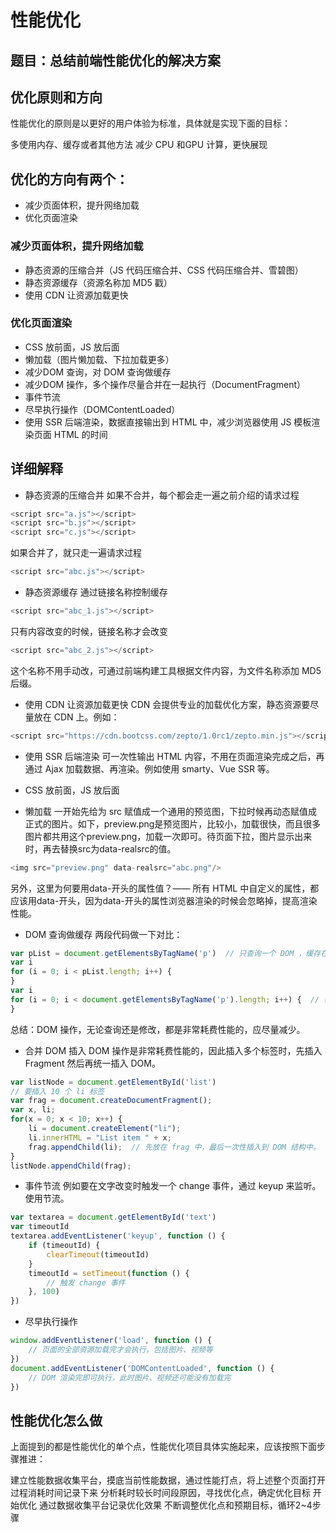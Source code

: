 # 性能优化

## 题目：总结前端性能优化的解决方案

## 优化原则和方向
性能优化的原则是以更好的用户体验为标准，具体就是实现下面的目标：

多使用内存、缓存或者其他方法
减少 CPU 和GPU 计算，更快展现


## 优化的方向有两个：

- 减少页面体积，提升网络加载
- 优化页面渲染


### 减少页面体积，提升网络加载
- 静态资源的压缩合并（JS 代码压缩合并、CSS 代码压缩合并、雪碧图）
- 静态资源缓存（资源名称加 MD5 戳）
- 使用 CDN 让资源加载更快
### 优化页面渲染
- CSS 放前面，JS 放后面
- 懒加载（图片懒加载、下拉加载更多）
- 减少DOM 查询，对 DOM 查询做缓存
- 减少DOM 操作，多个操作尽量合并在一起执行（DocumentFragment）
- 事件节流
- 尽早执行操作（DOMContentLoaded）
- 使用 SSR 后端渲染，数据直接输出到 HTML 中，减少浏览器使用 JS 模板渲染页面 HTML 的时间
## 详细解释
- 静态资源的压缩合并
如果不合并，每个都会走一遍之前介绍的请求过程
```js
<script src="a.js"></script>
<script src="b.js"></script>
<script src="c.js"></script>
```
如果合并了，就只走一遍请求过程
```js
<script src="abc.js"></script>
```
- 静态资源缓存
通过链接名称控制缓存
```js
<script src="abc_1.js"></script>
```
只有内容改变的时候，链接名称才会改变
```js
<script src="abc_2.js"></script>
```
这个名称不用手动改，可通过前端构建工具根据文件内容，为文件名称添加 MD5 后缀。

- 使用 CDN 让资源加载更快
CDN 会提供专业的加载优化方案，静态资源要尽量放在 CDN 上。例如：
```js
<script src="https://cdn.bootcss.com/zepto/1.0rc1/zepto.min.js"></script>
```
- 使用 SSR 后端渲染
可一次性输出 HTML 内容，不用在页面渲染完成之后，再通过 Ajax 加载数据、再渲染。例如使用 smarty、Vue SSR 等。

- CSS 放前面，JS 放后面


- 懒加载
一开始先给为 src 赋值成一个通用的预览图，下拉时候再动态赋值成正式的图片。如下，preview.png是预览图片，比较小，加载很快，而且很多图片都共用这个preview.png，加载一次即可。待页面下拉，图片显示出来时，再去替换src为data-realsrc的值。
```js
<img src="preview.png" data-realsrc="abc.png"/>
```
另外，这里为何要用data-开头的属性值？—— 所有 HTML 中自定义的属性，都应该用data-开头，因为data-开头的属性浏览器渲染的时候会忽略掉，提高渲染性能。

- DOM 查询做缓存
两段代码做一下对比：
```js
var pList = document.getElementsByTagName('p')  // 只查询一个 DOM ，缓存在 pList 中了
var i
for (i = 0; i < pList.length; i++) {
}
var i
for (i = 0; i < document.getElementsByTagName('p').length; i++) {  // 每次循环，都会查询 DOM ，耗费性能
}
```
总结：DOM 操作，无论查询还是修改，都是非常耗费性能的，应尽量减少。

- 合并 DOM 插入
DOM 操作是非常耗费性能的，因此插入多个标签时，先插入 Fragment 然后再统一插入 DOM。
```js
var listNode = document.getElementById('list')
// 要插入 10 个 li 标签
var frag = document.createDocumentFragment();
var x, li;
for(x = 0; x < 10; x++) {
    li = document.createElement("li");
    li.innerHTML = "List item " + x;
    frag.appendChild(li);  // 先放在 frag 中，最后一次性插入到 DOM 结构中。
}
listNode.appendChild(frag);
```
- 事件节流
例如要在文字改变时触发一个 change 事件，通过 keyup 来监听。使用节流。
```js
var textarea = document.getElementById('text')
var timeoutId
textarea.addEventListener('keyup', function () {
    if (timeoutId) {
        clearTimeout(timeoutId)
    }
    timeoutId = setTimeout(function () {
        // 触发 change 事件
    }, 100)
})
```
- 尽早执行操作

```js
window.addEventListener('load', function () {
    // 页面的全部资源加载完才会执行，包括图片、视频等
})
document.addEventListener('DOMContentLoaded', function () {
    // DOM 渲染完即可执行，此时图片、视频还可能没有加载完
})
```
## 性能优化怎么做
上面提到的都是性能优化的单个点，性能优化项目具体实施起来，应该按照下面步骤推进：

建立性能数据收集平台，摸底当前性能数据，通过性能打点，将上述整个页面打开过程消耗时间记录下来
分析耗时较长时间段原因，寻找优化点，确定优化目标
开始优化
通过数据收集平台记录优化效果
不断调整优化点和预期目标，循环2~4步骤